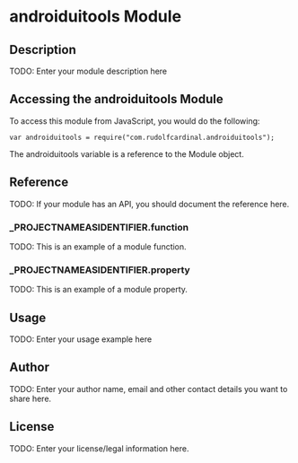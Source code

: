 # androiduitools Module

## Description

TODO: Enter your module description here

## Accessing the androiduitools Module

To access this module from JavaScript, you would do the following:

	var androiduitools = require("com.rudolfcardinal.androiduitools");

The androiduitools variable is a reference to the Module object.	

## Reference

TODO: If your module has an API, you should document
the reference here.

### ___PROJECTNAMEASIDENTIFIER__.function

TODO: This is an example of a module function.

### ___PROJECTNAMEASIDENTIFIER__.property

TODO: This is an example of a module property.

## Usage

TODO: Enter your usage example here

## Author

TODO: Enter your author name, email and other contact
details you want to share here. 

## License

TODO: Enter your license/legal information here.
